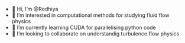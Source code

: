 - 👋 Hi, I’m @Rodhiya
- 👀 I’m interested in computational methods for studying fluid flow physics
- 🌱 I’m currently learning CUDA for parallelising python code
- 💞️ I’m looking to collaborate on understandig turbulence flow physics

<!---
Rodhiya/Rodhiya is a ✨ special ✨ repository because its `README.md` (this file) appears on your GitHub profile.
You can click the Preview link to take a look at your changes.
--->

